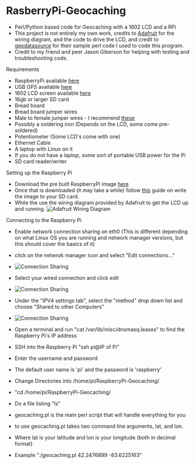 RasberryPi-Geocaching
=====================

- Perl/Python based code for Geocaching with a 1602 LCD and a RPi 
- This project is not entirely my own work, credits to [Adafruit](https://learn.adafruit.com/drive-a-16x2-lcd-directly-with-a-raspberry-pi/wiring) for the wiring diagram, and the code to drive the LCD, and credit to [geodatasource](http://www.geodatasource.com/developers/perl) for their sample perl code I used to code this program.
- Credit to my friend and peer Jason Giberson for helping with testing and troubleshooting code. 

Requirements
  - RaspberryPi available [here](http://www.amazon.com/RASPBERRY-MODEL-756-8308-Raspberry-Pi/dp/B009SQQF9C/ref=sr_1_1?ie=UTF8&qid=1404096520&sr=8-1&keywords=raspberry+pi)
  - USB GPS available [here](http://www.amazon.com/GlobalSat-BU-353-USB-GPS-Receiver/dp/B000PKX2KA/ref=sr_1_2?ie=UTF8&qid=1404094736&sr=8-2&keywords=usb+gps)
  - 1602 LCD screen available [here](http://www.amazon.com/microtivity-IM161-Module-White-Backlight/dp/B0059H60SK/ref=sr_1_1?ie=UTF8&qid=1404096445&sr=8-1&keywords=1602+lcd)
  - 16gb or larger SD card
  - Bread board 
  - Bread board jumper wires 
  - Male to female jumper wires - I recommend [these](http://www.amazon.com/Phantom-YoYo-dupont-cable-female/dp/B00A6SOGC4/ref=sr_1_1?ie=UTF8&qid=1404096663&sr=8-1&keywords=male+to+female+jumper+wire)
  - Possibly a soldering iron (Depends on the LCD, some come pre-soldered)
  - Potentiometer (Some LCD's come with one)
  - Ethernet Cable
  - A laptop with Linux on it
  - If you do not have a laptop, some sort of portable USB power for the Pi
  - SD card reader/writer

Setting up the Raspberry Pi
- Download the pre built RaspberryPi image [here](https://drive.google.com/file/d/0B1QwSWI7WxfpeEpNaWZlZmxWX1E/edit?usp=sharing)
- Once that is downloaded (it may take a while) follow [this](http://elinux.org/RPi_Easy_SD_Card_Setup) guide on write the image to your SD card.
- While the use the wiring diagram provided by Adafruit to get the LCD up and running.
![Adafruit Wiring Diagram](https://learn.adafruit.com/system/assets/assets/000/001/729/medium800/raspberry_pi_pi-char-lcd.gif?1396775803 "Adafruit Wiring Diagram")

Connecting to the Raspberry Pi
- Enable network connection sharing on eth0 (This is different depending on what Linux OS you are running and network manager versions, but this should cover the basics of it)

- click on the netwrok manager icon and select "Edit connections..."
- ![Connection Sharing](http://i.stack.imgur.com/0DrKe.png "Connection Sharing")
- Select your wired connection and click edit
- ![Connection Sharing](http://i.stack.imgur.com/NsSUr.png "Connection Sharing")
- Under the "IPV4 settings tab", select the "method" drop down list and choose "Shared to other Computers"
- ![Connection Sharing](http://i.stack.imgur.com/AoLa3.png "Connection Sharing")

- Open a terminal and run "cat /var/lib/misc/dnsmasq.leases" to find the Raspberry Pi's IP address
- SSH into the Raspberry Pi "ssh pi@IP of Pi"
- Enter the username and password
- The default user name is 'pi' and the password is 'raspberry'
- Change Directories into /home/pi/RaspberryPi-Geocaching/
- "cd /home/pi/RaspberryPi-Geocaching/
- Do a file listing "ls"
- geocaching.pl is the main perl script that will handle everything for you
- to use geocaching.pl takes two command line arguments, lat, and lon.
- Where lat is your latitude and lon is your longitude (both in decimal format)
- Example "./geocaching.pl 42.2476899 -83.6225163"







